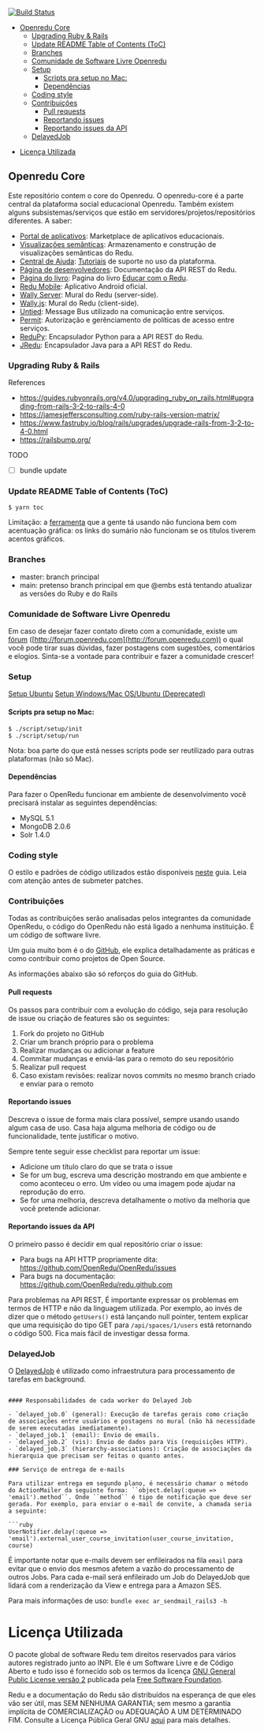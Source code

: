 [![Build Status](https://travis-ci.org/Openredu/Openredu.svg?branch=master)](https://travis-ci.org/Openredu/Openredu)

<!-- toc -->

  * [Openredu Core](#openredu-core)
    + [Upgrading Ruby & Rails](#upgrading-ruby--rails)
    + [Update README Table of Contents (ToC)](#update-readme-table-of-contents-toc)
    + [Branches](#branches)
    + [Comunidade de Software Livre Openredu](#comunidade-de-software-livre-openredu)
    + [Setup](#setup)
      - [Scripts pra setup no Mac:](#scripts-pra-setup-no-mac)
      - [Dependências](#dependencias)
    + [Coding style](#coding-style)
    + [Contribuições](#contribuicoes)
      - [Pull requests](#pull-requests)
      - [Reportando issues](#reportando-issues)
      - [Reportando issues da API](#reportando-issues-da-api)
    + [DelayedJob](#delayedjob)
- [Licença Utilizada](#licenca-utilizada)

<!-- tocstop -->

## Openredu Core

Este repositório contem o core do Openredu. O openredu-core é a parte central da plataforma social educacional Openredu. Também existem alguns subsistemas/serviços que estão em servidores/projetos/repositórios diferentes. A saber:

- [Portal de aplicativos](http://github.com/redu/apps): Marketplace de aplicativos educacionais.
- [Visualizações semânticas](http://github.com/redu/vis): Armazenamento e construção de visualizações semânticas do Redu.
- [Central de Ajuda](http://github.com/OpenRedu/help-center): [Tutoriais](http://ajuda.openredu.com) de suporte no uso da plataforma.
- [Página de desenvolvedores](http://github.com/redu/redu.github.com): Documentação da API REST do Redu.
- [Página do livro](http://github.com/redu/livro): Pagina do livro [Educar com o Redu](http://educarcom.redu.com.br).
- [Redu Mobile](http://github.com/redu/mobile): Aplicativo Android oficial.
- [Wally Server](http://github.com/redu/wally): Mural do Redu (server-side).
- [Wally.js](http://github.com/redu/wally.js): Mural do Redu (client-side).
- [Untied](http://github.com/redu/untied): Message Bus utilizado na comunicação entre serviços.
- [Permit](http://github.com/redu/permit): Autorização e gerênciamento de políticas de acesso entre serviços.
- [ReduPy](http://github.com/redu/redupy): Encapsulador Python para a API REST do Redu.
- [JRedu](http://github.com/redu/jredu): Encapsulador Java para a API REST do Redu.

### Upgrading Ruby & Rails

References

- https://guides.rubyonrails.org/v4.0/upgrading_ruby_on_rails.html#upgrading-from-rails-3-2-to-rails-4-0
- https://jamesjeffersconsulting.com/ruby-rails-version-matrix/
- https://www.fastruby.io/blog/rails/upgrades/upgrade-rails-from-3-2-to-4-0.html
- https://railsbump.org/

TODO

- [ ] bundle update

### Update README Table of Contents (ToC)

    $ yarn toc

Limitação: a [ferramenta](https://www.npmjs.com/package/markdown-toc) que a gente tá usando não funciona bem com
acentuação gráfica: os links do sumário não funcionam se os títulos tiverem acentos gráficos.

### Branches

- master: branch principal
- main: pretenso branch principal em que @embs está tentando atualizar as versões do Ruby e do Rails

### Comunidade de Software Livre Openredu

Em caso de desejar fazer contato direto com a comunidade, existe um [fórum](http://forum.openredu.com) ([http://forum.openredu.com](http://forum.openredu.com)) o qual você pode tirar suas dúvidas, fazer postagens com sugestões, comentários e elogios. Sinta-se a vontade para contribuir e fazer a comunidade crescer!


### Setup
[Setup Ubuntu](https://github.com/OpenRedu/OpenRedu/wiki/OpenRedu-Setup-%28Ubuntu%29)
[Setup Windows/Mac OS/Ubuntu (Deprecated)](https://github.com/OpenRedu/OpenRedu/wiki/Redu-Setup----Deprecated)

#### Scripts pra setup no Mac:

    $ ./script/setup/init
    $ ./script/setup/run

Nota: boa parte do que está nesses scripts pode ser reutilizado para outras
plataformas (não só Mac).

#### Dependências

Para fazer o OpenRedu funcionar em ambiente de desenvolvimento você precisará instalar as seguintes dependências:

- MySQL 5.1
- MongoDB 2.0.6
- Solr 1.4.0

### Coding style

O estilo e padrões de código utilizados estão disponíveis [neste](https://github.com/OpenRedu/OpenRedu/wiki/Coding-Patterns) guia. Leia com atenção antes de submeter patches.

### Contribuições

Todas as contribuições serão analisadas pelos integrantes da comunidade OpenRedu, o código do OpenRedu não está ligado a nenhuma instituição. É um código de software livre.

Um guia muito bom é o do [GitHub](https://guides.github.com/activities/contributing-to-open-source/), ele explica detalhadamente as práticas e como contribuir como projetos de Open Source.

As informações abaixo são só reforços do guia do GitHub.

#### Pull requests

Os passos para contribuir com a evolução do código, seja para resolução de issue ou criação de features são os seguintes:

1. Fork do projeto no GitHub
2. Criar um branch próprio para o problema
2. Realizar mudanças ou adicionar a feature
3. Commitar mudanças e enviá-las para o remoto do seu repositório
4. Realizar pull request
5. Caso existam revisões: realizar novos commits no mesmo branch criado e enviar para o remoto

#### Reportando issues

Descreva o issue de forma mais clara possível, sempre usando usando algum casa de uso. Casa haja alguma melhoria de código ou de funcionalidade, tente justificar o motivo.

Sempre tente seguir esse checklist para reportar um issue:

- Adicione um título claro do que se trata o issue
- Se for um bug, escreva uma descrição mostrando em que ambiente e como aconteceu o erro. Um vídeo ou uma imagem pode ajudar na reprodução do erro.
- Se for uma melhoria, descreva detalhamente o motivo da melhoria que você pretende adicionar.

#### Reportando issues da API

O primeiro passo é decidir em qual repositório criar o issue:

- Para bugs na API HTTP propriamente dita: https://github.com/OpenRedu/OpenRedu/issues
- Para bugs na documentação: https://github.com/OpenRedu/redu.github.com

Para problemas na API REST, É importante expressar os problemas em termos de HTTP e não da linguagem utilizada. Por exemplo, ao invés de dizer que o método ``getUsers()`` está lançando null pointer, tentem explicar que uma requisição do tipo GET para ``/api/spaces/1/users`` está retornando o código 500. Fica mais fácil de investigar dessa forma.

### DelayedJob

O [DelayedJob](https://github.com/collectiveidea/delayed_job) é utilizado como infraestrutura para processamento de tarefas em background.

```

#### Responsabilidades de cada worker do Delayed Job

- `delayed_job.0` (general): Execução de tarefas gerais como criação de associações entre usuários e postagens no mural (não há necessidade de serem executadas imediatamente).
- `delayed_job.1` (email): Envio de emails.
- `delayed_job.2` (vis): Envio de dados para Vis (requisições HTTP).
- `delayed_job.3` (hierarchy-associations): Criação de associações da hierarquia que precisam ser feitas o quanto antes.

### Serviço de entrega de e-mails

Para utilizar entrega em segundo plano, é necessário chamar o método do ActionMailer da seguinte forma: ``object.delay(:queue => 'email').method``. Onde ``method`` é tipo de notificação que deve ser gerada. Por exemplo, para enviar o e-mail de convite, a chamada seria a seguinte:

```ruby
UserNotifier.delay(:queue => 'email').external_user_course_invitation(user_course_invitation, course)
```

É importante notar que e-mails devem ser enfileirados na fila ``email`` para evitar que o envio dos mesmos afetem a vazão do processamento de outros Jobs. Para cada e-mail será enfileirado um Job do DelayedJob que lidará com a renderização da View e entrega para a Amazon SES.


Para mais informações de uso: ``bundle exec ar_sendmail_rails3 -h``



# Licença Utilizada

O pacote global de software Redu tem direitos reservados para vários autores registrado junto ao INPI. Ele é um Software Livre e de Código Aberto e tudo isso é fornecido sob os termos da licença [GNU General Public License versão 2](http://www.gnu.org/licenses/gpl-2.0.html) publicada pela [Free Software Foundation](http://www.fsf.org/).

Redu e a documentação do Redu são distribuídos na esperança de que eles vão ser útil, mas SEM NENHUMA GARANTIA; sem mesmo a garantia implícita de COMERCIALIZAÇÃO ou ADEQUAÇÃO A UM DETERMINADO FIM. Consulte a Licença Pública Geral GNU [aqui] para mais detalhes.

[aqui]: https://github.com/OpenRedu/OpenRedu/blob/master/LICENSE
